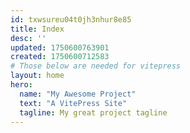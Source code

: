```yaml
---
id: txwsureu04t0jh3nhur8e85
title: Index
desc: ''
updated: 1750600763901
created: 1750600712583
# Those below are needed for vitepress
layout: home
hero:
  name: "My Awesome Project"
  text: "A VitePress Site"
  tagline: My great project tagline
---
```

